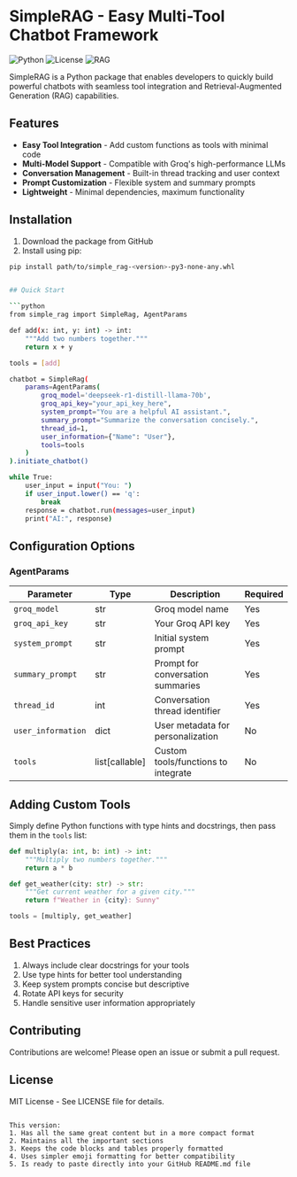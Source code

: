 
# SimpleRAG - Easy Multi-Tool Chatbot Framework

![Python](https://img.shields.io/badge/python-3.8+-blue.svg)
![License](https://img.shields.io/badge/license-MIT-green.svg)
![RAG](https://img.shields.io/badge/arch-RAG-ff69b4.svg)

SimpleRAG is a Python package that enables developers to quickly build powerful chatbots with seamless tool integration and Retrieval-Augmented Generation (RAG) capabilities.

## Features

- **Easy Tool Integration** - Add custom functions as tools with minimal code
- **Multi-Model Support** - Compatible with Groq's high-performance LLMs
- **Conversation Management** - Built-in thread tracking and user context
- **Prompt Customization** - Flexible system and summary prompts
- **Lightweight** - Minimal dependencies, maximum functionality

## Installation

1. Download the package from GitHub
2. Install using pip:

```bash
pip install path/to/simple_rag-<version>-py3-none-any.whl


## Quick Start

```python
from simple_rag import SimpleRag, AgentParams

def add(x: int, y: int) -> int:
    """Add two numbers together."""
    return x + y

tools = [add]

chatbot = SimpleRag(
    params=AgentParams(
        groq_model='deepseek-r1-distill-llama-70b',
        groq_api_key="your_api_key_here",
        system_prompt="You are a helpful AI assistant.",
        summary_prompt="Summarize the conversation concisely.",
        thread_id=1,
        user_information={"Name": "User"},
        tools=tools
    )
).initiate_chatbot()

while True:
    user_input = input("You: ")
    if user_input.lower() == 'q':
        break
    response = chatbot.run(messages=user_input)
    print("AI:", response)
```

## Configuration Options

### AgentParams

| Parameter         | Type     | Description                                  | Required |
|-------------------|----------|----------------------------------------------|----------|
| `groq_model`      | str      | Groq model name                              | Yes      |
| `groq_api_key`    | str      | Your Groq API key                            | Yes      |
| `system_prompt`   | str      | Initial system prompt                        | Yes      |
| `summary_prompt`  | str      | Prompt for conversation summaries            | Yes      |
| `thread_id`       | int      | Conversation thread identifier               | Yes      |
| `user_information`| dict     | User metadata for personalization            | No       |
| `tools`          | list[callable] | Custom tools/functions to integrate      | No       |

## Adding Custom Tools

Simply define Python functions with type hints and docstrings, then pass them in the `tools` list:

```python
def multiply(a: int, b: int) -> int:
    """Multiply two numbers together."""
    return a * b

def get_weather(city: str) -> str:
    """Get current weather for a given city."""
    return f"Weather in {city}: Sunny"

tools = [multiply, get_weather]
```

## Best Practices

1. Always include clear docstrings for your tools
2. Use type hints for better tool understanding
3. Keep system prompts concise but descriptive
4. Rotate API keys for security
5. Handle sensitive user information appropriately

## Contributing

Contributions are welcome! Please open an issue or submit a pull request.

## License

MIT License - See LICENSE file for details.
```

This version:
1. Has all the same great content but in a more compact format
2. Maintains all the important sections
3. Keeps the code blocks and tables properly formatted
4. Uses simpler emoji formatting for better compatibility
5. Is ready to paste directly into your GitHub README.md file